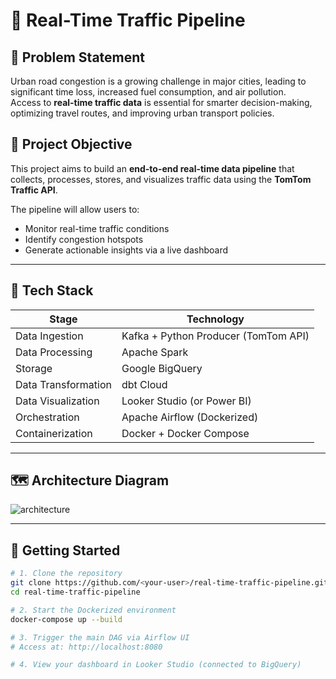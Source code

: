 # 🚦 Real-Time Traffic Pipeline

## 🧠 Problem Statement

Urban road congestion is a growing challenge in major cities, leading to significant time loss, increased fuel consumption, and air pollution.  
Access to **real-time traffic data** is essential for smarter decision-making, optimizing travel routes, and improving urban transport policies.

## 🎯 Project Objective

This project aims to build an **end-to-end real-time data pipeline** that collects, processes, stores, and visualizes traffic data using the **TomTom Traffic API**.

The pipeline will allow users to:
- Monitor real-time traffic conditions
- Identify congestion hotspots
- Generate actionable insights via a live dashboard

---

## 🔧 Tech Stack

| Stage                      | Technology                          |
|---------------------------|--------------------------------------|
| Data Ingestion            | Kafka + Python Producer (TomTom API)|
| Data Processing           | Apache Spark                         |
| Storage                   | Google BigQuery                      |
| Data Transformation       | dbt Cloud                            |
| Data Visualization        | Looker Studio (or Power BI)          |
| Orchestration             | Apache Airflow (Dockerized)          |
| Containerization          | Docker + Docker Compose              |

---

## 🗺️ Architecture Diagram

![architecture](./assets/architecture.png)

---

## 🚀 Getting Started

```bash
# 1. Clone the repository
git clone https://github.com/<your-user>/real-time-traffic-pipeline.git
cd real-time-traffic-pipeline

# 2. Start the Dockerized environment
docker-compose up --build

# 3. Trigger the main DAG via Airflow UI
# Access at: http://localhost:8080

# 4. View your dashboard in Looker Studio (connected to BigQuery)
